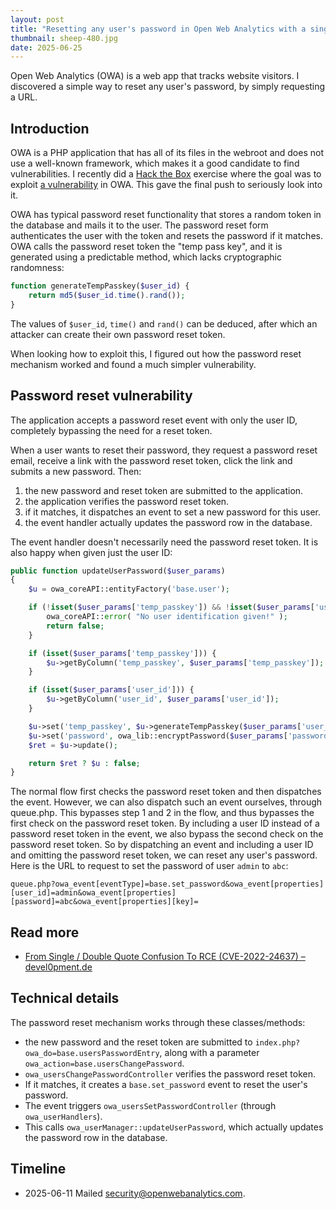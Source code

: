 ```yaml
---
layout: post
title: "Resetting any user's password in Open Web Analytics with a single request"
thumbnail: sheep-480.jpg
date: 2025-06-25
---
```


Open Web Analytics (OWA) is a web app that tracks website visitors. I discovered a simple way to reset any user's password, by simply requesting a URL.

## Introduction

OWA is a PHP application that has all of its files in the webroot and does not use a well-known framework, which makes it a good candidate to find vulnerabilities. I recently did a [Hack the Box](https://www.hackthebox.com/) exercise where the goal was to exploit [a vulnerability](https://devel0pment.de/?p=2494) in OWA. This gave the final push to seriously look into it.

OWA has typical password reset functionality that stores a random token in the database and mails it to the user. The password reset form authenticates the user with the token and resets the password if it matches. OWA calls the password reset token the "temp pass key", and it is generated using a predictable method, which lacks cryptographic randomness:

```php
function generateTempPasskey($user_id) {
    return md5($user_id.time().rand());
}
```

The values of `$user_id`, `time()` and `rand()` can be deduced, after which an attacker can create their own password reset token.

When looking how to exploit this, I figured out how the password reset mechanism worked and found a much simpler vulnerability.

## Password reset vulnerability

The application accepts a password reset event with only the user ID, completely bypassing the need for a reset token.

When a user wants to reset their password, they request a password reset email, receive a link with the password reset token, click the link and submits a new password. Then:

1. the new password and reset token are submitted to the application.
2. the application verifies the password reset token.
3. if it matches, it dispatches an event to set a new password for this user.
4. the event handler actually updates the password row in the database.

The event handler doesn't necessarily need the password reset token. It is also happy when given just the user ID:

```php
public function updateUserPassword($user_params)
{
    $u = owa_coreAPI::entityFactory('base.user');

    if (!isset($user_params['temp_passkey']) && !isset($user_params['user_id'])) {
        owa_coreAPI::error( "No user identification given!" );
        return false;
    }

    if (isset($user_params['temp_passkey'])) {
        $u->getByColumn('temp_passkey', $user_params['temp_passkey']);
    }

    if (isset($user_params['user_id'])) {
        $u->getByColumn('user_id', $user_params['user_id']);
    }

    $u->set('temp_passkey', $u->generateTempPasskey($user_params['user_id']));
    $u->set('password', owa_lib::encryptPassword($user_params['password']));
    $ret = $u->update();

    return $ret ? $u : false;
}
```

The normal flow first checks the password reset token and then dispatches the event. However, we can also dispatch such an event ourselves, through queue.php. This bypasses step 1 and 2 in the flow, and thus bypasses the first check on the password reset token. By including a user ID instead of a password reset token in the event, we also bypass the second check on the password reset token. So by dispatching an event and including a user ID and omitting the password reset token, we can reset any user's password. Here is the URL to request to set the password of user `admin` to `abc`:

```
queue.php?owa_event[eventType]=base.set_password&owa_event[properties][user_id]=admin&owa_event[properties][password]=abc&owa_event[properties][key]=
```

## Read more

- [From Single / Double Quote Confusion To RCE (CVE-2022-24637) – devel0pment.de](https://devel0pment.de/?p=2494)

## Technical details

The password reset mechanism works through these classes/methods:

- the new password and the reset token are submitted to `index.php?owa_do=base.usersPasswordEntry`, along with a parameter `owa_action=base.usersChangePassword`.
- `owa_usersChangePasswordController` verifies the password reset token.
- If it matches, it creates a `base.set_password` event to reset the user's password.
- The event triggers `owa_usersSetPasswordController` (through `owa_userHandlers`).
- This calls `owa_userManager::updateUserPassword`, which actually updates the password row in the database.

## Timeline

- 2025-06-11 Mailed security@openwebanalytics.com.
